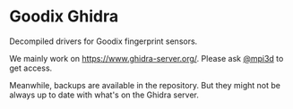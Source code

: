 # Goodix Ghidra

Decompiled drivers for Goodix fingerprint sensors.

We mainly work on https://www.ghidra-server.org/. Please ask [@mpi3d](https://github.com/mpi3d) to get access.

Meanwhile, backups are available in the repository. But they might not be always up to date with what's on the Ghidra server.
